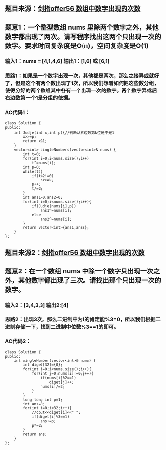 ## 题目来源：[剑指offer56 数组中数字出现的次数](https://leetcode-cn.com/problems/shu-zu-zhong-shu-zi-chu-xian-de-ci-shu-lcof/)

## 题意1：一个整型数组 nums 里除两个数字之外，其他数字都出现了两次。请写程序找出这两个只出现一次的数字。要求时间复杂度是O(n)，空间复杂度是O(1)

### 输入1：nums = [4,1,4,6] 输出1：[1,6] 或 [6,1]

### 思路1：如果是一个数字出现一次，其他都是两次，那么之接异或就好了，但是这个有两个数出现了1次，所以我们想着如何把这些数分组，使得分好的两个数组其中各有一个出现一次的数字。两个数字异或后右边数第一个1是分组的依据。

### AC代码1：

```
class Solution {
public:
    int Judje(int x,int p){//判断从右边数第k位是不是1
        x>>=p;
        return x&1;
    }
    vector<int> singleNumbers(vector<int>& nums) {
        int t=0;
        for(int i=0;i<nums.size();i++)
            t^=nums[i];
        int p=0;
        while(t){
            if(t%2!=0)
                break;
            p++;
            t/=2;
        }
        int ans1=0,ans2=0;
        for(int i=0;i<nums.size();i++){
            if(Judje(nums[i],p))
                ans1^=nums[i];
            else
                ans2^=nums[i];
        }
        return vector<int>{ans1,ans2};
    }
};
```
## 题目来源2：[剑指offer56 数组中数字出现的次数](https://leetcode-cn.com/problems/shu-zu-zhong-shu-zi-chu-xian-de-ci-shu-ii-lcof/)

## 题意2：在一个数组 nums 中除一个数字只出现一次之外，其他数字都出现了三次。请找出那个只出现一次的数字。

### 输入2：[3,4,3,3] 输出2:[4]

### 思路2：出现3次，那么二进制中为1的肯定能%3=0，所以我们根据二进制存储一下，找到二进制中位数%3==1的即可。

### AC代码2：

```
class Solution {
public:
    int singleNumber(vector<int>& nums) {
        int diget[32]={0};
        for(int i=0;i<nums.size();i++){
            for(int j=0;nums[i]!=0;j++){
                if(nums[i]%2==1)
                    diget[j]++;
                nums[i]/=2;
            }
        }
        long long int p=1;
        int ans=0;
        for(int i=0;i<32;i++){
            //cout<<diget[i]<<" ";
            if(diget[i]%3==1)
                ans+=p;
            p*=2;
        }
        return ans;
    }
};
```
